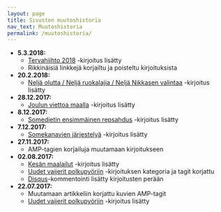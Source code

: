 ```yaml
---
layout: page
title: Sivuston muutoshistoria
nav_text: Muutoshistoria
permalink: /muutoshistoria/
---
```


- __5.3.2018:__
  - [Tervahiihto 2018](/2018/03/05/tervahiihto-2018/) -kirjoitus lisätty
  - Rikkinäisiä linkkejä korjailtu ja poisteltu kirjoituksista
- __20.2.2018:__
  - [Neljä olutta / Neljä ruokalajia / Neljä Nikkasen valintaa](/2018/02/20/rooster-tasting/) -kirjoitus lisätty
- __28.12.2017:__
  - [Joulun viettoa maalla](/2017/12/28/joulun-viettoa-maalla/) -kirjoitus lisätty
- __8.12.2017:__
  - [Somedietin ensimmäinen repsahdus](/2017/12/08/somedietin-ensimmainen-repsahdus/) -kirjoitus lisätty
- __7.12.2017:__
  - [Somekanavien järjestelyä](/2017/12/07/somekanavien-jarjestelya/) -kirjoitus lisätty
- __27.11.2017:__
  - AMP-tagien korjailuja muutamaan kirjoitukseen
- __02.08.2017:__
  - [Kesän maalailut](/2017/08/02/kesan-maalailut) -kirjoitus lisätty
  - [Uudet vaijerit polkupyöriin](/2017/07/22/uudet-vaijerit-polkupyoriin/) -kirjoituksen kategoria ja tagit korjattu
  - [Disqus](https://disqus.com/)-kommentointi lisätty kirjoitusten perään
- __22.07.2017:__
  - Muutamaan artikkeliin korjattu kuvien AMP-tagit
  - [Uudet vaijerit polkupyöriin](/2017/07/22/uudet-vaijerit-polkupyoriin/) -kirjoitus lisätty
